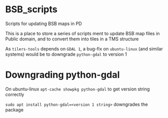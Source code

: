 BSB_scripts
===========

Scripts for updating BSB maps in PD

This is a place to store a series of scripts ment to update BSB map files in Public domain, 
and to convert them into tiles in a TMS structure

As `tilers-tools` depends on `GDAL 1`, a bug-fix on `ubuntu-linux` (and similar systems) would be to downgrade `python-gdal` to version 1

Downgrading python-gdal
==========

On ubuntu-linux
`apt-cache showpkg python-gdal` to get version string correctly

`sudo apt install python-gdal=<version 1 string>` downgrades the package


